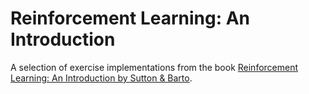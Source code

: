 # Reinforcement Learning: An Introduction

A selection of exercise implementations from the book
[Reinforcement Learning: An Introduction by Sutton & Barto](//incompleteideas.net/book/the-book.html).
